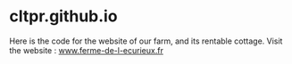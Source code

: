# cltpr.github.io

Here is the code for the website of our farm, and its rentable cottage.
Visit the website : www.ferme-de-l-ecurieux.fr



